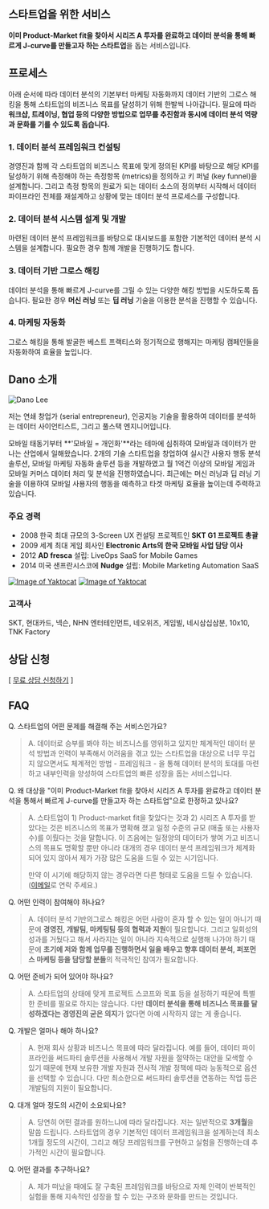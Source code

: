 
## 스타트업을 위한 서비스
**이미 Product-Market fit을 찾아서 시리즈 A 투자를 완료하고 데이터 분석을 통해 빠르게 J-curve를 만들고자 하는 스타트업**을 돕는 서비스입니다.

## 프로세스
아래 순서에 따라 데이터 분석의 기본부터 마케팅 자동화까지 데이터 기반의 그로스 해킹을 통해 스타트업의 비즈니스 목표를 달성하기 위해 한발씩 나아갑니다. 필요에 따라 **워크샵, 트레이닝, 협업 등의 다양한 방법으로 업무를 추진함과 동시에 데이터 분석 역량과 문화를 기를 수 있도록 돕습니다.**

### 1. 데이터 분석 프레임워크 컨설팅
경영진과 함께 각 스타트업의 비즈니스 목표에 맞게 정의된 KPI를 바탕으로 해당 KPI를 달성하기 위해 측정해야 하는 측정항목 (metrics)을 정의하고 키 퍼널 (key funnel)을 설계합니다. 그리고 측정 항목의 원료가 되는 데이터 소스의 정의부터 시작해서 데이터 파이프라인 전체를 재설계하고 상황에 맞는 데이터 분석 프로세스를 구성합니다.

### 2. 데이터 분석 시스템 설계 및 개발
마련된 데이터 분석 프레임워크를 바탕으로 대시보드를 포함한 기본적인 데이터 분석 시스템을 설계합니다. 필요한 경우 함께 개발을 진행하기도 합니다.

### 3. 데이터 기반 그로스 해킹
데이터 분석을 통해 빠르게 J-curve를 그릴 수 있는 다양한 해킹 방법을 시도하도록 돕습니다. 필요한 경우 **머신 러닝** 또는 **딥 러닝** 기술을 이용한 분석을 진행할 수 있습니다.

### 4. 마케팅 자동화
그로스 해킹을 통해 발굴한 베스트 프랙티스와 정기적으로 행해지는 마케팅 캠페인들을 자동화하여 효율을 높입니다.

## Dano 소개
![Dano Lee](https://d2a08gotq8viav.cloudfront.net/web-pages/images/SKT+Cloud+Inspire2013+Dano+1200x800.jpg)

저는 연쇄 창업가 (serial entrepreneur), 인공지능 기술을 활용하여 데이터를 분석하는 데이터 사이언티스트, 그리고 풀스택 엔지니어입니다.

모바일 태동기부터 **'모바일 = 개인화'**라는 테마에 심취하여 모바일과 데이터가 만나는 산업에서 일해왔습니다. 2개의 기술 스타트업을 창업하여 실시간 사용자 행동 분석 솔루션, 모바일 마케팅 자동화 솔루션 등을 개발하였고 월 1억건 이상의 모바일 게임과 모바일 커머스 데이터 처리 및 분석을 진행하였습니다. 최근에는 머신 러닝과 딥 러닝 기술을 이용하여 모바일 사용자의 행동을 예측하고 타겟 마케팅 효율을 높이는데 주력하고 있습니다.

### 주요 경력
- 2008 한국 최대 규모의 3-Screen UX 컨설팅 프로젝트인 **SKT G1 프로젝트 총괄**
- 2009 세계 최대 게임 회사인 **Electronic Arts의 한국 모바일 사업 담당 이사**
- 2012 **AD fresca** 설립: LiveOps SaaS for Mobile Games 
- 2014 미국 샌프란시스코에 **Nudge** 설립: Mobile Marketing Automation SaaS

[![Image of Yaktocat](https://d2a08gotq8viav.cloudfront.net/web-pages/icons/linkedin-button.png)](https://www.linkedin.com/in/danolee/) [![Image of Yaktocat](https://d2a08gotq8viav.cloudfront.net/web-pages/icons/email-button.png)](mailto:dano@dano.ai)

### 고객사
SKT, 현대카드, 넥슨, NHN 엔터테인먼트, 네오위즈, 게임빌, 네시삼십삼분, 10x10, TNK Factory

 
## 상담 신청
[ [무료 상담 신청하기](https://goo.gl/UKtBp3) ]

## FAQ
Q. 스타트업의 어떤 문제를 해결해 주는 서비스인가요?
> A. 데이터로 승부를 봐야 하는 비즈니스를 영위하고 있지만 체계적인 데이터 분석 방법과 인력이 부족해서 어려움을 겪고 있는 스타트업을 대상으로 너무 무겁지 않으면서도 체계적인 방법 - 프레임워크 - 을 통해 데이터 분석의 토대를 마련하고 내부인력을 양성하여 스타트업의 빠른 성장을 돕는 서비스입니다.

Q. 왜 대상을 "이미 Product-Market fit을 찾아서 시리즈 A 투자를 완료하고 데이터 분석을 통해서 빠르게 J-curve를 만들고자 하는 스타트업"으로 한정하고 있나요?
> A. 스타트업이 1) Product-market fit을 찾았다는 것과 2) 시리즈 A 투자를 받았다는 것은 비즈니스의 목표가 명확해 졌고 일정 수준의 규모 (매출 또는 사용자수)를 이뤘다는 것을 말합니다. 이 즈음에는 일정양의 데이터가 쌓여 가고 비즈니스의 목표도 명확할 뿐만 아니라 대개의 경우 데이터 분석 프레임워크가 체계화되어 있지 않아서 제가 가장 많은 도움을 드릴 수 있는 시기입니다. 
> 
> 만약 이 시기에 해당하지 않는 경우라면 다른 형태로 도움을 드릴 수 있습니다. ([이메일](mailto:dano@dano.ai)로 연락 주세요.)

Q. 어떤 인력이 참여해야 하나요?
> A. 데이터 분석 기반의그로스 해킹은 어떤 사람이 혼자 할 수 있는 일이 아니기 때문에 **경영진, 개발팀, 마케팅팀 등의 협력과 지원**이 필요합니다. 그리고 일회성의 성과를 거뒀다고 해서 사라지는 일이 아니라 지속적으로 실행해 나가야 하기 때문에 **초기에 저와 함께 업무를 진행하면서 일을 배우고 향후 데이터 분석, 퍼포먼스 마케팅 등을 담당할 분들**의 적극적인 참여가 필요합니다.
 
Q. 어떤 준비가 되어 있어야 하나요?
> A. 스타트업의 상태에 맞게 프로젝트 스코프와 목표 등을 설정하기 때문에 특별한 준비를 필요로 하지는 않습니다. 다만 **데이터 분석을 통해 비즈니스 목표를 달성하겠다는 경영진의 굳은 의지**가 없다면 아예 시작하지 않는 게 좋습니다.

Q. 개발은 얼마나 해야 하나요?
> A. 현재 회사 상황과 비즈니스 목표에 따라 달라집니다. 예를 들어, 데이터 파이프라인을 써드파티 솔루션을 사용해서 개발 자원을 절약하는 대안을 모색할 수 있기 때문에 현재 보유한 개발 자원과 전사적 개발 정책에 따라 능동적으로 옵션을 선택할 수 있습니다. 다만 최소한으로 써드파티 솔루션을 연동하는 작업 등은 개발팀의 지원이 필요합니다.

Q. 대개 얼마 정도의 시간이 소요되나요?
> A. 당연히 어떤 결과를 원하느냐에 따라 달라집니다. 저는 일반적으로 **3개월**을 말씀 드립니다. 스타트업의 경우 기본적인 데이터 프레임워크을 설계하는데 최소 1개월 정도의 시간이, 그리고 해당 프레임워크를 구현하고 실험을 진행하는데 추가적인 시간이 필요합니다.

Q. 어떤 결과를 추구하나요?
> A. 제가 떠났을 때에도 잘 구축된 프레임워크를 바탕으로 자체 인력이 반복적인 실험을 통해 지속적인 성장을 할 수 있는 구조와 문화를 만드는 것입니다.